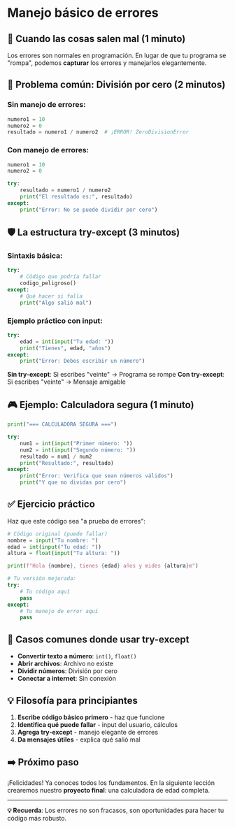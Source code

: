 # Manejo básico de errores

## 🎯 Cuando las cosas salen mal (1 minuto)

Los errores son normales en programación. En lugar de que tu programa se "rompa", podemos **capturar** los errores y manejarlos elegantemente.

## 🚨 Problema común: División por cero (2 minutos)

### Sin manejo de errores:

```python
numero1 = 10
numero2 = 0
resultado = numero1 / numero2  # ¡ERROR! ZeroDivisionError
```

### Con manejo de errores:

```python
numero1 = 10
numero2 = 0

try:
    resultado = numero1 / numero2
    print("El resultado es:", resultado)
except:
    print("Error: No se puede dividir por cero")
```

## 🛡️ La estructura try-except (3 minutos)

### Sintaxis básica:

```python
try:
    # Código que podría fallar
    codigo_peligroso()
except:
    # Qué hacer si falla
    print("Algo salió mal")
```

### Ejemplo práctico con input:

```python
try:
    edad = int(input("Tu edad: "))
    print("Tienes", edad, "años")
except:
    print("Error: Debes escribir un número")
```

**Sin try-except**: Si escribes "veinte" → Programa se rompe
**Con try-except**: Si escribes "veinte" → Mensaje amigable

## 🎮 Ejemplo: Calculadora segura (1 minuto)

```python
print("=== CALCULADORA SEGURA ===")

try:
    num1 = int(input("Primer número: "))
    num2 = int(input("Segundo número: "))
    resultado = num1 / num2
    print("Resultado:", resultado)
except:
    print("Error: Verifica que sean números válidos")
    print("Y que no dividas por cero")
```

## ✅ Ejercicio práctico

Haz que este código sea "a prueba de errores":

```python
# Código original (puede fallar)
nombre = input("Tu nombre: ")
edad = int(input("Tu edad: "))
altura = float(input("Tu altura: "))

print(f"Hola {nombre}, tienes {edad} años y mides {altura}m")

# Tu versión mejorada:
try:
    # Tu código aquí
    pass
except:
    # Tu manejo de error aquí
    pass
```

## 🎯 Casos comunes donde usar try-except

- **Convertir texto a número**: `int()`, `float()`
- **Abrir archivos**: Archivo no existe
- **Dividir números**: División por cero
- **Conectar a internet**: Sin conexión

## 💡 Filosofía para principiantes

1. **Escribe código básico primero** - haz que funcione
2. **Identifica qué puede fallar** - input del usuario, cálculos
3. **Agrega try-except** - manejo elegante de errores
4. **Da mensajes útiles** - explica qué salió mal

## ➡️ Próximo paso

¡Felicidades! Ya conoces todos los fundamentos. En la siguiente lección crearemos nuestro **proyecto final**: una calculadora de edad completa.

---

**💡 Recuerda**: Los errores no son fracasos, son oportunidades para hacer tu código más robusto.
